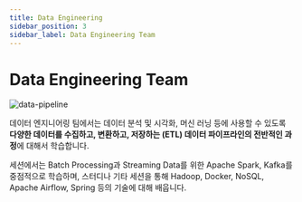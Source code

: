 ```yaml
---
title: Data Engineering
sidebar_position: 3
sidebar_label: Data Engineering Team
---
```

# Data Engineering Team

![data-pipeline](https://res.cloudinary.com/dr6b9c9ko/image/upload/v1666498203/teams/data_pipeline_ynrcgh.png)

데이터 엔지니어링 팀에서는 데이터 분석 및 시각화, 머신 러닝 등에 사용할 수 있도록 **다양한 데이터를 수집하고, 변환하고, 저장하는 (ETL) 데이터 파이프라인의 전반적인 과정**에 대해서 학습합니다.

세션에서는 Batch Processing과 Streaming Data를 위한 Apache Spark, Kafka를 중점적으로 학습하며, 스터디나 기타 세션을 통해 Hadoop, Docker, NoSQL, Apache Airflow, Spring 등의 기술에 대해 배웁니다.
